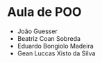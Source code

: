 # Aula de POO

- João Guesser
- Beatriz Coan Sobreda
- Eduardo Bongiolo Madeira
- Gean Luccas Xisto da Silva
